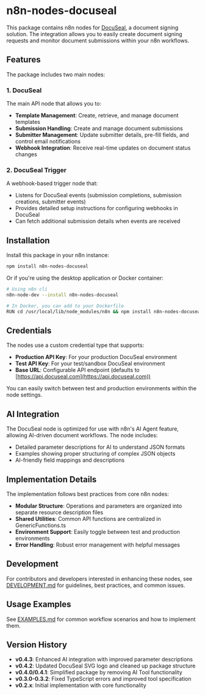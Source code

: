 # n8n-nodes-docuseal

This package contains n8n nodes for [DocuSeal](https://www.docuseal.com), a document signing solution. The integration allows you to easily create document signing requests and monitor document submissions within your n8n workflows.

## Features

The package includes two main nodes:

### 1. DocuSeal

The main API node that allows you to:

- **Template Management**: Create, retrieve, and manage document templates
- **Submission Handling**: Create and manage document submissions
- **Submitter Management**: Update submitter details, pre-fill fields, and control email notifications
- **Webhook Integration**: Receive real-time updates on document status changes

### 2. DocuSeal Trigger

A webhook-based trigger node that:

- Listens for DocuSeal events (submission completions, submission creations, submitter events)
- Provides detailed setup instructions for configuring webhooks in DocuSeal
- Can fetch additional submission details when events are received

## Installation

Install this package in your n8n instance:

```bash
npm install n8n-nodes-docuseal
```

Or if you're using the desktop application or Docker container:

```bash
# Using n8n cli
n8n-node-dev --install n8n-nodes-docuseal

# In Docker, you can add to your Dockerfile
RUN cd /usr/local/lib/node_modules/n8n && npm install n8n-nodes-docuseal
```

## Credentials

The nodes use a custom credential type that supports:

- **Production API Key**: For your production DocuSeal environment
- **Test API Key**: For your test/sandbox DocuSeal environment
- **Base URL**: Configurable API endpoint (defaults to [https://api.docuseal.com](https://api.docuseal.com))

You can easily switch between test and production environments within the node settings.

## AI Integration

The DocuSeal node is optimized for use with n8n's AI Agent feature, allowing AI-driven document workflows. The node includes:

- Detailed parameter descriptions for AI to understand JSON formats
- Examples showing proper structuring of complex JSON objects
- AI-friendly field mappings and descriptions

## Implementation Details

The implementation follows best practices from core n8n nodes:

- **Modular Structure**: Operations and parameters are organized into separate resource description files
- **Shared Utilities**: Common API functions are centralized in GenericFunctions.ts
- **Environment Support**: Easily toggle between test and production environments
- **Error Handling**: Robust error management with helpful messages

## Development

For contributors and developers interested in enhancing these nodes, see [DEVELOPMENT.md](./DEVELOPMENT.md) for guidelines, best practices, and common issues.

## Usage Examples

See [EXAMPLES.md](./EXAMPLES.md) for common workflow scenarios and how to implement them.

## Version History

- **v0.4.3**: Enhanced AI integration with improved parameter descriptions
- **v0.4.2**: Updated DocuSeal SVG logo and cleaned up package structure
- **v0.4.0/0.4.1**: Simplified package by removing AI Tool functionality
- **v0.3.0-0.3.2**: Fixed TypeScript errors and improved tool specification
- **v0.2.x**: Initial implementation with core functionality

